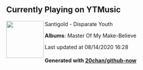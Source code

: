 ## Currently Playing on YTMusic

[<img align="left" width="100" src="https://lh3.googleusercontent.com/KNOd5RzsCc40M8wpPfdgWas-vSLvMk0qJ32GK__ETzlg4_RzY_ABPSfeRMk2dzMeDoI0FLq5Wigxykx2Kg">](https://music.youtube.com/channel/UCuHOLiNuJIwQsbYC4Q0k4Qw)

Santigold - Disparate Youth

**Albums**: Master Of My Make-Believe

Last updated at 08/14/2020 16:28

#### Generated with [20chan/github-now](https://github.com/20chan/github-now)


<!--
**20chan/20chan** is a ✨ _special_ ✨ repository because its `README.md` (this file) appears on your GitHub profile.

Here are some ideas to get you started:

- 🔭 I’m currently working on ...
- 🌱 I’m currently learning ...
- 👯 I’m looking to collaborate on ...
- 🤔 I’m looking for help with ...
- 💬 Ask me about ...
- 📫 How to reach me: ...
- 😄 Pronouns: ...
- ⚡ Fun fact: ...
-->
